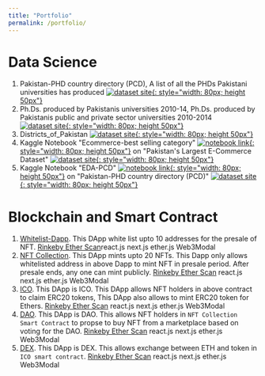 ```yaml
---
title: "Portfolio"
permalink: /portfolio/
---
```

<link rel="stylesheet" href="https://www.w3schools.com/w3css/4/w3.css">

Data Science
===========
1. Pakistan-PHD country directory (PCD), A list of all the PHDs Pakistani universities has produced [![dataset site](http://www.endtoend.ai/assets/blog/tutorial/kaggle-dataset-ubuntu/kaggle.png){: style="width: 80px; height 50px"}](https://www.kaggle.com/umermjd11/pakistanphd-country-directory-pcd)
2. Ph.Ds. produced by Pakistanis universities 2010-14, Ph.Ds. produced by Pakistanis public and private sector universities 2010-2014 [![dataset site](http://www.endtoend.ai/assets/blog/tutorial/kaggle-dataset-ubuntu/kaggle.png){: style="width: 80px; height 50px"}](https://www.kaggle.com/umermjd11/phds-produced-by-pakistanis-universities-201014)
3. Districts_of_Pakistan [![dataset site](http://www.endtoend.ai/assets/blog/tutorial/kaggle-dataset-ubuntu/kaggle.png){: style="width: 80px; height 50px"}](https://www.kaggle.com/umermjd11/districts-of-pakistan)
4. Kaggle Notebook "Ecommerce-best selling category" [![notebook link](https://banner2.cleanpng.com/20180704/yco/kisspng-kaggle-predictive-modelling-data-science-business-5b3c8fc356f806.4702207815306956193562.jpg){: style="width: 80px; height 50px"}](https://www.kaggle.com/umermjd11/ecommerce-best-selling-category/) on "Pakistan's Largest E-Commerce Dataset" [![dataset site](http://www.endtoend.ai/assets/blog/tutorial/kaggle-dataset-ubuntu/kaggle.png){: style="width: 80px; height 50px"}](https://www.kaggle.com/zusmani/pakistans-largest-ecommerce-dataset)
5. Kaggle Notebook "EDA-PCD" [![notebook link](https://banner2.cleanpng.com/20180704/yco/kisspng-kaggle-predictive-modelling-data-science-business-5b3c8fc356f806.4702207815306956193562.jpg){: style="width: 80px; height 50px"}](https://www.kaggle.com/umermjd11/eda-pcd) on "Pakistan-PHD country directory (PCD)" [![dataset site](http://www.endtoend.ai/assets/blog/tutorial/kaggle-dataset-ubuntu/kaggle.png){: style="width: 80px; height 50px"}](https://www.kaggle.com/umermjd11/pakistanphd-country-directory-pcd)

Blockchain and Smart Contract
===========

1. [Whitelist-Dapp](https://dappwhitelist-umermjd11.vercel.app/). This DApp white list upto 10 addresses for the presale of NFT. <span class="w3-tag w3-brown">[Rinkeby Ether Scan](https://rinkeby.etherscan.io/address/0x1C55784F0B4A92Ff4f0E65820dFfB003a7FB07A0)</span><span class="w3-tag w3-blue">react.js</span> <span class="w3-tag w3-blue">next.js</span> <span class="w3-tag w3-blue">ether.js</span> <span class="w3-tag w3-blue">Web3Modal</span>
2. [NFT Collection](https://nftcollectionlw3io.vercel.app/). This DApp mints upto 20 NFTs. This Dapp only allows whitelisted address in above Dapp to mint NFT in presale period. After presale ends, any one can mint publicly. <span class="w3-tag w3-brown">[Rinkeby Ether Scan](https://rinkeby.etherscan.io/address/0xb40b9854A7ab78274aE9fcEfcf9a49a6e12c8377)</span> <span class="w3-tag w3-blue">react.js</span> <span class="w3-tag w3-blue">next.js</span> <span class="w3-tag w3-blue">ether.js</span> <span class="w3-tag w3-blue">Web3Modal</span>
2. [ICO](https://learnweb3ico.vercel.app/). This DApp is ICO. This DApp allows NFT holders in above contract to claim ERC20 tokens, This DApp also allows to mint ERC20 token for Ethers. <span class="w3-tag w3-brown">[Rinkeby Ether Scan](https://rinkeby.etherscan.io/address/0x94628E4B8920bAD7d0a8004E493b54fA1cCc325E)</span> <span class="w3-tag w3-blue">react.js</span> <span class="w3-tag w3-blue">next.js</span> <span class="w3-tag w3-blue">ether.js</span> <span class="w3-tag w3-blue">Web3Modal</span>
2. [DAO](https://learnweb3dao.vercel.app/). This DApp is DAO. This allows NFT holders in `NFT Collection Smart Contract` to propse to buy NFT from a marketplace based on voting for the DAO. <span class="w3-tag w3-brown">[Rinkeby Ether Scan](https://rinkeby.etherscan.io/address/0x054CF3988076b743dcbB1f4B1FCFcF8eE53D0b9b)</span> <span class="w3-tag w3-blue">react.js</span> <span class="w3-tag w3-blue">next.js</span> <span class="w3-tag w3-blue">ether.js</span> <span class="w3-tag w3-blue">Web3Modal</span>
2. [DEX](https://learnweb3dex.vercel.app/). This DApp is DEX. This allows exchange between ETH and token in `ICO smart contract`. <span class="w3-tag w3-brown">[Rinkeby Ether Scan](https://rinkeby.etherscan.io/address/0x6cDF92Ae1aa3f97EDD3966138F8BdF5774b99447)</span> <span class="w3-tag w3-blue">react.js</span> <span class="w3-tag w3-blue">next.js</span> <span class="w3-tag w3-blue">ether.js</span> <span class="w3-tag w3-blue">Web3Modal</span>


